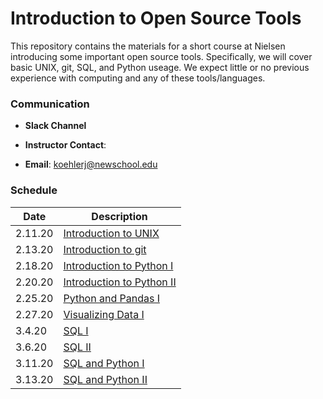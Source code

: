 # Introduction to Open Source Tools

This repository contains the materials for a short course at Nielsen introducing some important open source tools.  Specifically, we will cover basic UNIX, git, SQL, and Python useage.  We expect little or no previous experience with computing and any of these tools/languages.

### Communication 

- **Slack Channel**

- **Instructor Contact**: 
 - **Email**: koehlerj@newschool.edu

### Schedule

| **Date** | **Description** |
| --------- | -------------  |
| 2.11.20  |  [Introduction to UNIX](week_1/d1/README.md) |
| 2.13.20   |   [Introduction to git]() |
| 2.18.20  |  [Introduction to Python I]() |
| 2.20.20  | [Introduction to Python II]() |
| 2.25.20 | [Python and Pandas I]() |
| 2.27.20 | [Visualizing Data I]() |
| 3.4.20 | [SQL I]() |
| 3.6.20 | [SQL II]() |
| 3.11.20 | [SQL and Python I]() | 
| 3.13.20 | [SQL and Python II]() |


